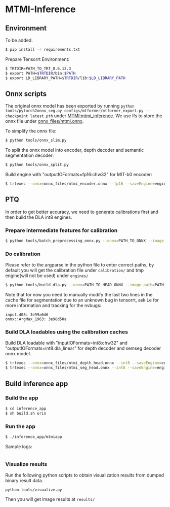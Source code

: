 # MTMI-Inference

## Environment

To be added.
```bash
$ pip install -r requirements.txt
```

Prepare Tensorrt Environment:
```bash
$ TRTDIR=PATH_TO_TRT_8.6.12.3
$ export PATH=$TRTDIR/bin:$PATH
$ export LD_LIBRARY_PATH=$TRTDIR/lib:$LD_LIBRARY_PATH
```

## Onnx scripts

The original onnx model has been exported by running `python tools/pytorch2onnx_seg.py configs/mtformer/mtformer_export.py --checkpoint latest.pth` under [MTMI:mtmi_inference](https://gitlab-master.nvidia.com/boyinz/mtmi/-/tree/mtmi_inference). We use lfs to store the onnx file under [onnx_files/mtmi.onnx](https://gitlab-master.nvidia.com/boyinz/mtmi-inference/-/tree/main/onnx_files).

To simplify the onnx file:
```bash
$ python tools/onnx_slim.py
```

To split the onnx model into encoder, depth decoder and semantic segmentation decoder:
```bash
$ python tools/onnx_split.py
```

Build engine with "outputIOFormats=fp16:chw32" for MIT-b0 encoder:
```bash
$ trtexec --onnx=onnx_files/mtmi_encoder.onnx --fp16 --saveEngine=engines/mtmi_encoder_fp16.engine --outputIOFormats=fp16:chw32 --verbose
```

## PTQ

In order to get better accuracy, we need to generate calibrations first and then build the DLA int8 engines.

### Prepare intermediate features for calibration
```bash
$ python tools/batch_preprocessing_onnx.py --onnx=PATH_TO_ONNX --image_path=PATH_TO_IMAGE_FILES --output_path=PATH_TO_SAVE_INTERMEDIATE_FEATURES
```

### Do calibration
Please refer to the argparse in the python file to enter correct paths, by default you will get the calibration file under `calibration/` and tmp engine(will not be used) under `engines/`
```bash
$ python tools/build_dla.py --onnx=PATH_TO_HEAD_ONNX --image-path=PATH_TO_IMAGE_FILES --output-path=PATH_TO_SAVE_ENGINES --cache-path=PATH_TO_SAVE_CALIBRATION_FILES
```

Note that for now you need to manually modify the last two lines in the cache file for segmentation due to an unknown bug in tensorrt, ask Le for more information and tracking for the nvbugs:
```
input.408: 3e99a6d6
onnx::ArgMax_1963: 3e98d50a
```

### Build DLA loadables using the calibration caches

Build DLA loadable with "inputIOFormats=int8:chw32" and "outputIOFormats=int8:dla_linear" for depth decoder and semseg decoder onnx model.
```bash
$ trtexec --onnx=onnx_files/mtmi_depth_head.onnx --int8 --saveEngine=engines/mtmi_depth_i8_dla.bin --useDLACore=0 --inputIOFormats=int8:chw32 --outputIOFormats=int8:dla_linear --buildOnly --verbose --buildDLAStandalone --calib=calibration/calibration_cache_depth.bin
$ trtexec --onnx=onnx_files/mtmi_seg_head.onnx --int8 --saveEngine=engines/mtmi_seg_i8_dla.bin --useDLACore=1 --inputIOFormats=int8:chw32 --outputIOFormats=int8:dla_linear --buildOnly --verbose --buildDLAStandalone --calib=calibration/calibration_cache_seg_mod.bin
```

## Build inference app

### Build the app
```bash
$ cd inference_app
$ sh build.sh orin
```

### Run the app
```bash
$ ./inference_app/mtmiapp
```

Sample logs:
```yaml

```

### Visualize results
Run the following python scripts to obtain visualization results from dumped binary result data.
```
python tools/visualize.py
```

Then you will get image results at `results/`
